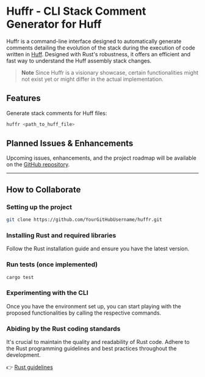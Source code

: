 # Huffr - CLI Stack Comment Generator for Huff
Huffr is a command-line interface designed to automatically generate comments detailing the evolution of the stack during the execution of code written in [Huff](https://github.com/huff-language/huff-rs). Designed with Rust's robustness, it offers an efficient and fast way to understand the Huff assembly stack changes.

> **Note** 
> Since Huffr is a visionary showcase, certain functionalities might not exist yet or might differ in the actual implementation.

## Features

Generate stack comments for Huff files:

```bash
huffr <path_to_huff_file>
```

## Planned Issues & Enhancements

Upcoming issues, enhancements, and the project roadmap will be available on the [GitHub repository](https://github.com/Yashiru/huffr/issues).

---

## How to Collaborate

### Setting up the project
``` bash
git clone https://github.com/YourGitHubUsername/huffr.git
```

### Installing Rust and required libraries
Follow the Rust installation guide and ensure you have the latest version.

### Run tests (once implemented)

```bash
cargo test
```

### Experimenting with the CLI
Once you have the environment set up, you can start playing with the proposed functionalities by calling the respective commands.

### Abiding by the Rust coding standards
It's crucial to maintain the quality and readability of Rust code. Adhere to the Rust programming guidelines and best practices throughout the development.

👉 [Rust guidelines](https://rust-lang.github.io/api-guidelines/about.html)
